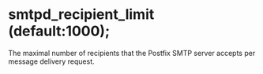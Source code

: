 # smtpd_recipient_limit (default:1000); 


The maximal number of recipients that the Postfix SMTP server
accepts per message delivery request.



